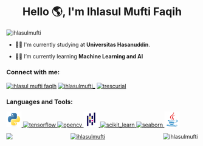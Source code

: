 <h1 align="center">Hello 🌎, I'm Ihlasul Mufti Faqih</h1>
<p align="left"> <img src="https://komarev.com/ghpvc/?username=ihlasulmufti&label=Profile%20views&color=0e75b6&style=flat" alt="ihlasulmufti" /> </p>

- 👨‍💻 I'm currently studying at **Universitas Hasanuddin**.

- 🐱‍👓 I’m currently learning **Machine Learning and AI**

<h3 align="left">Connect with me:</h3>
<p align="left">
<a href="https://linkedin.com/in/ihlasul mufti faqih" target="blank"><img align="center" src="https://raw.githubusercontent.com/rahuldkjain/github-profile-readme-generator/master/src/images/icons/Social/linked-in-alt.svg" alt="ihlasul mufti faqih" height="30" width="40" /></a>
<a href="https://instagram.com/ihlasulmufti_" target="blank"><img align="center" src="https://raw.githubusercontent.com/rahuldkjain/github-profile-readme-generator/master/src/images/icons/Social/instagram.svg" alt="ihlasulmufti_" height="30" width="40" /></a>
<a href="https://discord.gg/trescurial" target="blank"><img align="center" src="https://raw.githubusercontent.com/rahuldkjain/github-profile-readme-generator/master/src/images/icons/Social/discord.svg" alt="trescurial" height="30" width="40" /></a>
</p>

<h3 align="left">Languages and Tools:</h3>
<p align="left"> 
  <a href="https://www.python.org" target="_blank" rel="noreferrer"> <img src="https://raw.githubusercontent.com/devicons/devicon/master/icons/python/python-original.svg" alt="python" width="40" height="40"/> </a> 
  <a href="https://www.tensorflow.org" target="_blank" rel="noreferrer"> <img src="https://www.vectorlogo.zone/logos/tensorflow/tensorflow-icon.svg" alt="tensorflow" width="40" height="40"/> </a>
  <a href="https://opencv.org/" target="_blank" rel="noreferrer"> <img src="https://www.vectorlogo.zone/logos/opencv/opencv-icon.svg" alt="opencv" width="40" height="40"/> </a> 
  <a href="https://pandas.pydata.org/" target="_blank" rel="noreferrer"> <img src="https://raw.githubusercontent.com/devicons/devicon/2ae2a900d2f041da66e950e4d48052658d850630/icons/pandas/pandas-original.svg" alt="pandas" width="40" height="40"/> </a> 
  <a href="https://scikit-learn.org/" target="_blank" rel="noreferrer"> <img src="https://upload.wikimedia.org/wikipedia/commons/0/05/Scikit_learn_logo_small.svg" alt="scikit_learn" width="40" height="40"/> </a> 
  <a href="https://seaborn.pydata.org/" target="_blank" rel="noreferrer"> <img src="https://seaborn.pydata.org/_images/logo-mark-lightbg.svg" alt="seaborn" width="40" height="40"/> </a>
  <a href="https://www.java.com" target="_blank" rel="noreferrer"> <img src="https://raw.githubusercontent.com/devicons/devicon/master/icons/java/java-original.svg" alt="java" width="40" height="40"/> </a> 
</p>

<p align="center">
  <a href="https://github.com/anuraghazra/github-readme-stats">
    <img height=200 align="left" 
      src="https://github-readme-stats.vercel.app/api?username=IhlasulMufti&show=reviews,prs_merged_percentage&hide=prs&card_width=50px&custom_title=My+Github+Stats&include_all_commits=true" />
  </a>
  <a><img align="right" src="https://github-readme-streak-stats.herokuapp.com/?user=ihlasulmufti" alt="ihlasulmufti" /></a>
 </p>

<p align="center">
  <a href="https://github.com/ryo-ma/github-profile-trophy"><img src="https://github-profile-trophy.vercel.app/?username=ihlasulmufti&row=1" alt="ihlasulmufti" /></a>
</p>

